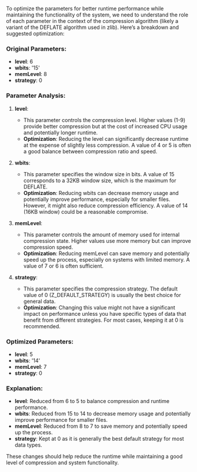 To optimize the parameters for better runtime performance while maintaining the functionality of the system, we need to understand the role of each parameter in the context of the compression algorithm (likely a variant of the DEFLATE algorithm used in zlib). Here’s a breakdown and suggested optimization:

### Original Parameters:
- **level**: 6
- **wbits**: '15'
- **memLevel**: 8
- **strategy**: 0

### Parameter Analysis:
1. **level**:
   - This parameter controls the compression level. Higher values (1-9) provide better compression but at the cost of increased CPU usage and potentially longer runtime.
   - **Optimization**: Reducing the level can significantly decrease runtime at the expense of slightly less compression. A value of 4 or 5 is often a good balance between compression ratio and speed.

2. **wbits**:
   - This parameter specifies the window size in bits. A value of 15 corresponds to a 32KB window size, which is the maximum for DEFLATE.
   - **Optimization**: Reducing wbits can decrease memory usage and potentially improve performance, especially for smaller files. However, it might also reduce compression efficiency. A value of 14 (16KB window) could be a reasonable compromise.

3. **memLevel**:
   - This parameter controls the amount of memory used for internal compression state. Higher values use more memory but can improve compression speed.
   - **Optimization**: Reducing memLevel can save memory and potentially speed up the process, especially on systems with limited memory. A value of 7 or 6 is often sufficient.

4. **strategy**:
   - This parameter specifies the compression strategy. The default value of 0 (Z_DEFAULT_STRATEGY) is usually the best choice for general data.
   - **Optimization**: Changing this value might not have a significant impact on performance unless you have specific types of data that benefit from different strategies. For most cases, keeping it at 0 is recommended.

### Optimized Parameters:
- **level**: 5
- **wbits**: '14'
- **memLevel**: 7
- **strategy**: 0

### Explanation:
- **level**: Reduced from 6 to 5 to balance compression and runtime performance.
- **wbits**: Reduced from 15 to 14 to decrease memory usage and potentially improve performance for smaller files.
- **memLevel**: Reduced from 8 to 7 to save memory and potentially speed up the process.
- **strategy**: Kept at 0 as it is generally the best default strategy for most data types.

These changes should help reduce the runtime while maintaining a good level of compression and system functionality.